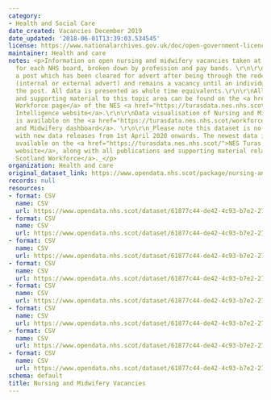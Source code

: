 ```yaml
---
category:
- Health and Social Care
date_created: Vacancies December 2019
date_updated: '2018-06-01T13:39:03.534545'
license: https://www.nationalarchives.gov.uk/doc/open-government-licence/version/3/
maintainer: Health and care
notes: <p>Information on open nursing and midwifery vacancies taken at a census point,
  for each NHS board, broken down by profession and pay bands. \r\n\r\nA vacancy is
  a post which has been cleared for advert after being through the redeployment process
  (internal or external advert) and remains a vacancy until an individual starts in
  the post. All data is presented as whole time equivalents.\r\n\r\nAll publications
  and supporting material to this topic area can be found on the <a href="https://turasdata.nes.nhs.scot/workforce-official-statistics/nhsscotland-workforce/">NHSScotland
  Workforce page</a> of the NES <a href="https://turasdata.nes.nhs.scot/">Turas Data
  Intelligence website</a>.\r\n\r\nData visualisation of Nursing and Midwifery vacancies
  is available on the <a href="https://turasdata.nes.nhs.scot/workforce-official-statistics/nhsscotland-workforce/publications/02-june-2020/dashboards/nursing-and-midwifery/">Nursing
  and Midwifery dashboard</a>. \r\n\r\n_Please note this dataset is no longer updated
  with new data releases from 1st April 2020 onwards. The newest data is now made
  available on the <a href="https://turasdata.nes.nhs.scot/">NES Turas Data Intelligence
  website</a>, along with all publications and supporting material related to <a href="https://turasdata.nes.nhs.scot/workforce-official-statistics/nhsscotland-workforce/">NHS
  Scotland Workforce</a>._</p>
organization: Health and care
original_dataset_link: https://www.opendata.nhs.scot/package/nursing-and-midwifery-vacancies
records: null
resources:
- format: CSV
  name: CSV
  url: https://www.opendata.nhs.scot/dataset/61877c44-de42-4c93-b7e2-276146e12701/resource/e5736957-77c7-4cb4-9abe-11fb168a0768/download/nandm_vacancy_dec19.csv
- format: CSV
  name: CSV
  url: https://www.opendata.nhs.scot/dataset/61877c44-de42-4c93-b7e2-276146e12701/resource/053e2f37-ae8d-406c-a01f-7e7d6b237c56/download/nandm_vacancy_sep19.csv
- format: CSV
  name: CSV
  url: https://www.opendata.nhs.scot/dataset/61877c44-de42-4c93-b7e2-276146e12701/resource/d9738160-3738-4186-a18a-1d616099862f/download/nandm_vacancy_jun19.csv
- format: CSV
  name: CSV
  url: https://www.opendata.nhs.scot/dataset/61877c44-de42-4c93-b7e2-276146e12701/resource/e6020924-9916-4bfb-a8a8-750133013779/download/nandm_vacancy_mar19.csv
- format: CSV
  name: CSV
  url: https://www.opendata.nhs.scot/dataset/61877c44-de42-4c93-b7e2-276146e12701/resource/a3748df7-24b8-46ab-ab02-96349a044268/download/nandm_vacancy_dec18.csv
- format: CSV
  name: CSV
  url: https://www.opendata.nhs.scot/dataset/61877c44-de42-4c93-b7e2-276146e12701/resource/960b594e-e62f-4bd4-8da6-0d4592789b5e/download/nandm_vacancy_sep18rev.csv
- format: CSV
  name: CSV
  url: https://www.opendata.nhs.scot/dataset/61877c44-de42-4c93-b7e2-276146e12701/resource/1d7f7dc9-3d0b-420b-9b19-a00b6c53b2a4/download/nandm_vacancy_jun18rev.csv
- format: CSV
  name: CSV
  url: https://www.opendata.nhs.scot/dataset/61877c44-de42-4c93-b7e2-276146e12701/resource/2036e866-823f-4fbd-976e-301cc7fa3d6d/download/nandm_vacancy_mar18rev.csv
schema: default
title: Nursing and Midwifery Vacancies
---
```

